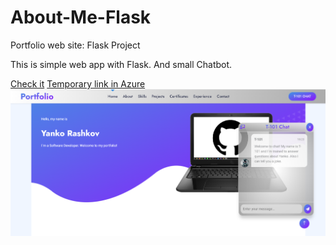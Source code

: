 # About-Me-Flask

 Portfolio web site: Flask Project


This is simple web app with Flask. And small Chatbot.

[Check it](https://yankorashkov.pythonanywhere.com/)
[Temporary link in Azure](http://20.76.75.81:5000/)
![img.png](img.png)